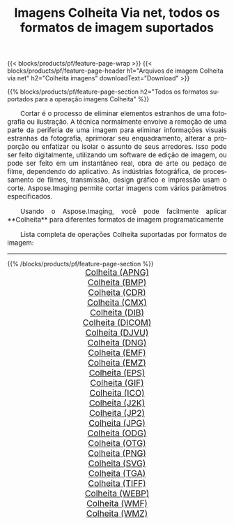 ﻿---
title: Imagens Colheita Via net, todos os formatos de imagem suportados 
weight: 3920
url: /pt/net/crop/ 
lang: pt
langdirlevel: 2
locales: zh-hans,ja,it,ru,de,es,fr,nl,id,lt,pl,pt,vi,tr,ko,zh-hant,ar,hi,th,sv,cs,uk,he
description: Usando Aspose.Imaging, você pode facilmente imagens Colheita Via net
---

{{< blocks/products/pf/feature-page-wrap >}}
{{< blocks/products/pf/feature-page-header h1="Arquivos de imagem Colheita via net" h2="Colheita imagens" downloadText="Download" >}}


{{% blocks/products/pf/feature-page-section  h2="Todos os formatos suportados para a operação imagens Colheita" %}}
<p align="justify" style="text-indent:2em;font-size:15px;">
Cortar é o processo de eliminar elementos estranhos de uma fotografia ou ilustração. A técnica normalmente envolve a remoção de uma parte da periferia de uma imagem para eliminar informações visuais estranhas da fotografia, aprimorar seu enquadramento, alterar a proporção ou enfatizar ou isolar o assunto de seus arredores. Isso pode ser feito digitalmente, utilizando um software de edição de imagem, ou pode ser feito em um instantâneo real, obra de arte ou pedaço de filme, dependendo do aplicativo. As indústrias fotográfica, de processamento de filmes, transmissão, design gráfico e impressão usam o corte. Aspose.Imaging permite cortar imagens com vários parâmetros especificados.
</p>
<p align="justify" style="text-indent:2em;font-size:15px;">
Usando o Aspose.Imaging, você pode facilmente aplicar **Colheita** para diferentes formatos de imagem programaticamente
</p>
<p align="justify" style="text-indent:2em;font-size:15px;">
Lista completa de operações Colheita suportadas por formatos de imagem:
</p>
<hr/>
{{% /blocks/products/pf/feature-page-section %}}
<div class="container-fluid productfamilypage bg-gray">
    <div class="convertypes bg-gray agp-content section">
        <div class="container">
		<div class="row other-converters" style="gap: 10px;font-size: 19px;text-align:center;">
		    <div class='col-md-2 other-converter remove-lp remove-rp'><a href="/imaging/pt/net/crop/apng/" style="padding:15px;">Colheita (APNG)</a></div><div class='col-md-2 other-converter remove-lp remove-rp'><a href="/imaging/pt/net/crop/bmp/" style="padding:15px;">Colheita (BMP)</a></div><div class='col-md-2 other-converter remove-lp remove-rp'><a href="/imaging/pt/net/crop/cdr/" style="padding:15px;">Colheita (CDR)</a></div><div class='col-md-2 other-converter remove-lp remove-rp'><a href="/imaging/pt/net/crop/cmx/" style="padding:15px;">Colheita (CMX)</a></div><div class='col-md-2 other-converter remove-lp remove-rp'><a href="/imaging/pt/net/crop/dib/" style="padding:15px;">Colheita (DIB)</a></div><div class='col-md-2 other-converter remove-lp remove-rp'><a href="/imaging/pt/net/crop/dicom/" style="padding:15px;">Colheita (DICOM)</a></div><div class='col-md-2 other-converter remove-lp remove-rp'><a href="/imaging/pt/net/crop/djvu/" style="padding:15px;">Colheita (DJVU)</a></div><div class='col-md-2 other-converter remove-lp remove-rp'><a href="/imaging/pt/net/crop/dng/" style="padding:15px;">Colheita (DNG)</a></div><div class='col-md-2 other-converter remove-lp remove-rp'><a href="/imaging/pt/net/crop/emf/" style="padding:15px;">Colheita (EMF)</a></div><div class='col-md-2 other-converter remove-lp remove-rp'><a href="/imaging/pt/net/crop/emz/" style="padding:15px;">Colheita (EMZ)</a></div><div class='col-md-2 other-converter remove-lp remove-rp'><a href="/imaging/pt/net/crop/eps/" style="padding:15px;">Colheita (EPS)</a></div><div class='col-md-2 other-converter remove-lp remove-rp'><a href="/imaging/pt/net/crop/gif/" style="padding:15px;">Colheita (GIF)</a></div><div class='col-md-2 other-converter remove-lp remove-rp'><a href="/imaging/pt/net/crop/ico/" style="padding:15px;">Colheita (ICO)</a></div><div class='col-md-2 other-converter remove-lp remove-rp'><a href="/imaging/pt/net/crop/j2k/" style="padding:15px;">Colheita (J2K)</a></div><div class='col-md-2 other-converter remove-lp remove-rp'><a href="/imaging/pt/net/crop/jp2/" style="padding:15px;">Colheita (JP2)</a></div><div class='col-md-2 other-converter remove-lp remove-rp'><a href="/imaging/pt/net/crop/jpg/" style="padding:15px;">Colheita (JPG)</a></div><div class='col-md-2 other-converter remove-lp remove-rp'><a href="/imaging/pt/net/crop/odg/" style="padding:15px;">Colheita (ODG)</a></div><div class='col-md-2 other-converter remove-lp remove-rp'><a href="/imaging/pt/net/crop/otg/" style="padding:15px;">Colheita (OTG)</a></div><div class='col-md-2 other-converter remove-lp remove-rp'><a href="/imaging/pt/net/crop/png/" style="padding:15px;">Colheita (PNG)</a></div><div class='col-md-2 other-converter remove-lp remove-rp'><a href="/imaging/pt/net/crop/svg/" style="padding:15px;">Colheita (SVG)</a></div><div class='col-md-2 other-converter remove-lp remove-rp'><a href="/imaging/pt/net/crop/tga/" style="padding:15px;">Colheita (TGA)</a></div><div class='col-md-2 other-converter remove-lp remove-rp'><a href="/imaging/pt/net/crop/tiff/" style="padding:15px;">Colheita (TIFF)</a></div><div class='col-md-2 other-converter remove-lp remove-rp'><a href="/imaging/pt/net/crop/webp/" style="padding:15px;">Colheita (WEBP)</a></div><div class='col-md-2 other-converter remove-lp remove-rp'><a href="/imaging/pt/net/crop/wmf/" style="padding:15px;">Colheita (WMF)</a></div><div class='col-md-2 other-converter remove-lp remove-rp'><a href="/imaging/pt/net/crop/wmz/" style="padding:15px;">Colheita (WMZ)</a></div>
                </div>
        </div>
    </div>
</div>
<br/>
